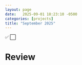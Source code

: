 ```yaml
---
layout: page
date:   2025-09-01 18:23:10 -0500
categories: [projects]
title: "September 2025"
---
```

✅ ⬜ 



# Review
